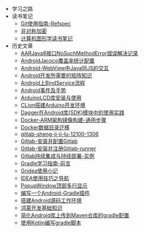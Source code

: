 * 学习之路
* 读书笔记
  * [Git使用指南-Refspec](/学习之路/读书笔记/Git使用指南-Refspec.md)
  * [非对称加密](/学习之路/读书笔记/非对称加密.md)
  * [计算机图形学读书笔记](/学习之路/读书笔记/计算机图形学读书笔记.md)
* 历史文章
  * [AARJava8接口NoSuchMethodError错误解决记录](/学习之路/历史文章/AARJava8接口NoSuchMethodError错误解决记录.md)
  * [AndroidJacoco覆盖率统计配置](/学习之路/历史文章/AndroidJacoco覆盖率统计配置.md)
  * [Android-WebView中Java同JS的交互](/学习之路/历史文章/Android-WebView中Java同JS的交互.md)
  * [Android开发所需要的矩阵知识](/学习之路/历史文章/Android开发所需要的矩阵知识.md)
  * [Android上BindService流程](/学习之路/历史文章/Android上BindService流程.md)
  * [Android事件及手势](/学习之路/历史文章/Android事件及手势.md)
  * [ArduinoLCD库安装与使用](/学习之路/历史文章/ArduinoLCD库安装与使用.md)
  * [CLion搭建Arduino开发环境](/学习之路/历史文章/CLion搭建Arduino开发环境.md)
  * [Dagger在Android库(SDK)模块中的使用实践](/学习之路/历史文章/Dagger在Android库(SDK)模块中的使用实践.md)
  * [Docker-ARM架构镜像构建-通用步骤](/学习之路/历史文章/Docker-ARM架构镜像构建-通用步骤.md)
  * [Docker数据目录迁移](/学习之路/历史文章/Docker数据目录迁移.md)
  * [gitlab-sheng-ji-ji-lu-12100-1306](/学习之路/历史文章/gitlab-sheng-ji-ji-lu-12100-1306.md)
  * [Gitlab-安装并配置Gitlab](/学习之路/历史文章/Gitlab-安装并配置Gitlab.md)
  * [Gitlab-安装并注册Gitlab-runner](/学习之路/历史文章/Gitlab-安装并注册Gitlab-runner.md)
  * [Gitlab持续集成与持续部署-实例](/学习之路/历史文章/Gitlab持续集成与持续部署-实例.md)
  * [Gradle学习指南-前言](/学习之路/历史文章/Gradle学习指南-前言.md)
  * [Gridea使用小记](/学习之路/历史文章/Gridea使用小记.md)
  * [IDEA使用技巧之导航](/学习之路/历史文章/IDEA使用技巧之导航.md)
  * [PopupWindow顶部多行显示](/学习之路/历史文章/PopupWindow顶部多行显示.md)
  * [编写一个Android-Gradle插件](/学习之路/历史文章/编写一个Android-Gradle插件.md)
  * [搭建Android源码工作环境](/学习之路/历史文章/搭建Android源码工作环境.md)
  * [鸿蒙开发基础知识](/学习之路/历史文章/鸿蒙开发基础知识.md)
  * [简化Android库上传到Maven仓库的gradle配置](/学习之路/历史文章/简化Android库上传到Maven仓库的gradle配置.md)
  * [使用Kotlin编写gradle脚本](/学习之路/历史文章/使用Kotlin编写gradle脚本.md)
